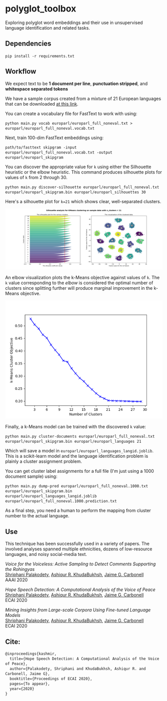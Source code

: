 # polyglot_toolbox

Exploring polyglot word embeddings and their use in unsupervised language identification and related tasks.

## Dependencies

`pip install -r requirements.txt`

## Workflow

We expect text to be **1 document per line**, **punctuation stripped**, and **whitespace separated tokens**

We have a sample corpus created from a mixture of 21 European languages that can be downloaded [at this link](TODO).

You can create a vocabulary file for FastText to work with using:

```
python main.py vocab europarl/europarl_full_noneval.txt > europarl/europarl_full_noneval.vocab.txt
```

Next, train 100-dim FastText embeddings using:

```
path/to/fasttext skipgram -input europarl/europarl_full_noneval.vocab.txt -output europarl/europarl_skipgram
```

You can discover the appropriate value for `k` using either the Silhouette heuristic or the elbow heuristic.
This command produces silhouette plots for values of `k` from 2 through 30.

```
python main.py discover-silhouette europarl/europarl_full_noneval.txt europarl/europarl_skipgram.bin europarl/europarl_silhouettes 30
```

Here's a silhouette plot for `k=21` which shows clear, well-separated clusters.

![](europarl_silhouettes21.png)

An elbow visualization plots the k-Means objective against values of `k`. The `k` value corresponding to the _elbow_ is considered
the optimal number of clusters since splitting further will produce marginal improvement in the k-Means objective.

![](europarl_elbow.png)

Finally, a k-Means model can be trained with the discovered `k` value:

```
python main.py cluster-documents europarl/europarl_full_noneval.txt europarl/europarl_skipgram.bin europarl/europarl_languages 21
```

Which will save a model in `europarl/europarl_languages_langid.joblib`. This is a scikit-learn model and the language identification
problem is plainly a cluster assignment problem. 

You can get cluster label assignments for a full file (I'm just using a 1000 document sample) using:

```
python main.py dump-pred europarl/europarl_full_noneval.1000.txt europarl/europarl_skipgram.bin europarl/europarl_languages_langid.joblib europarl/europarl_full_noneval.1000.prediction.txt
```

As a final step, you need a human to perform the mapping from cluster number to the actual language.

## Use

This technique has been successfully used in a variety of papers. The involved analyses spanned multiple ethnicities,
dozens of low-resource languages, and noisy social-media text.

_Voice for the Voiceless: Active Sampling to Detect Comments Supporting the Rohingyas_<br />
[Shriphani Palakodety](https://twitter.com/shriphani), [Ashiqur R. KhudaBukhsh](https://twitter.com/khudabukhsh), [Jaime G. Carbonell](https://www.cs.cmu.edu/~jgc/)<br />
AAAI 2020

_Hope Speech Detection: A Computational Analysis of the Voice of Peace_<br />
[Shriphani Palakodety](https://twitter.com/shriphani), [Ashiqur R. KhudaBukhsh](https://twitter.com/khudabukhsh), [Jaime G. Carbonell](https://www.cs.cmu.edu/~jgc/)<br />
ECAI 2020

_Mining Insights from Large-scale Corpora Using Fine-tuned Language Models_<br />
[Shriphani Palakodety](https://twitter.com/shriphani), [Ashiqur R. KhudaBukhsh](https://twitter.com/khudabukhsh), [Jaime G. Carbonell](https://www.cs.cmu.edu/~jgc/)<br />
ECAI 2020


## Cite:

```
@inproceedings{kashmir,
  title={Hope Speech Detection: A Computational Analysis of the Voice of Peace},
  author={Palakodety, Shriphani and KhudaBukhsh, Ashiqur R. and Carbonell, Jaime G},
  booktitle={Proceedings of ECAI 2020},
  pages={To appear},
  year={2020}
}
```


